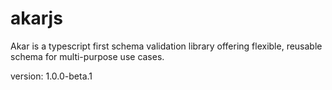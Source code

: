 # akarjs

Akar is a typescript first schema validation library offering flexible, reusable schema for multi-purpose use cases.

version: 1.0.0-beta.1
